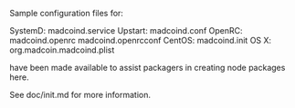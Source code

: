 Sample configuration files for:

SystemD: madcoind.service
Upstart: madcoind.conf
OpenRC:  madcoind.openrc
         madcoind.openrcconf
CentOS:  madcoind.init
OS X:    org.madcoin.madcoind.plist

have been made available to assist packagers in creating node packages here.

See doc/init.md for more information.
